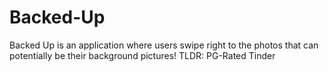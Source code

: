 # Backed-Up
Backed Up is an application where users swipe right to the photos that can potentially be their background pictures! TLDR: PG-Rated Tinder
